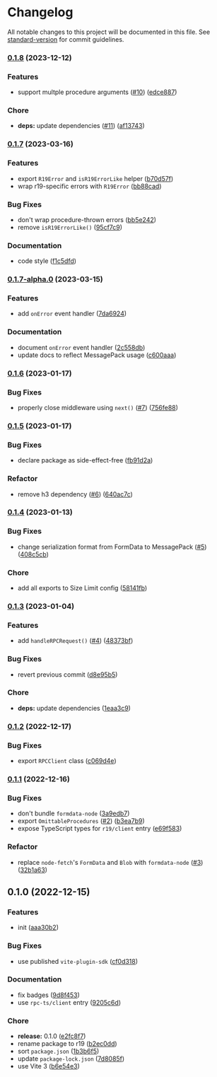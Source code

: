 # Changelog

All notable changes to this project will be documented in this file. See [standard-version](https://github.com/conventional-changelog/standard-version) for commit guidelines.

### [0.1.8](https://github.com/prismicio-community/r19/compare/v0.1.7...v0.1.8) (2023-12-12)


### Features

* support multple procedure arguments ([#10](https://github.com/prismicio-community/r19/issues/10)) ([edce887](https://github.com/prismicio-community/r19/commit/edce88734ffa6833c4d825a298383361f1efaf75))


### Chore

* **deps:** update dependencies ([#11](https://github.com/prismicio-community/r19/issues/11)) ([af13743](https://github.com/prismicio-community/r19/commit/af13743061bd5894e9fffefaaea6fbd80d152548))

### [0.1.7](https://github.com/prismicio-community/r19/compare/v0.1.7-alpha.0...v0.1.7) (2023-03-16)


### Features

* export `R19Error` and `isR19ErrorLike` helper ([b70d57f](https://github.com/prismicio-community/r19/commit/b70d57f56624bd05c3f368ade31eb89365c1ca97))
* wrap r19-specific errors with `R19Error` ([bb88cad](https://github.com/prismicio-community/r19/commit/bb88cad070cac3ec17b7bd76b82c5bc65fa67fbc))


### Bug Fixes

* don't wrap procedure-thrown errors ([bb5e242](https://github.com/prismicio-community/r19/commit/bb5e242bae26989632ab66dcbd34d5f5d0c984c1))
* remove `isR19ErrorLike()` ([95cf7c9](https://github.com/prismicio-community/r19/commit/95cf7c99f4006b0313e63ca0b6a7c63802c22014))


### Documentation

* code style ([f1c5dfd](https://github.com/prismicio-community/r19/commit/f1c5dfdccac88386455e7dd2f778da458d952d59))

### [0.1.7-alpha.0](https://github.com/prismicio-community/r19/compare/v0.1.6...v0.1.7-alpha.0) (2023-03-15)


### Features

* add `onError` event handler ([7da6924](https://github.com/prismicio-community/r19/commit/7da6924f53c787bb5bf98af617833d030e2b380f))


### Documentation

* document `onError` event handler ([2c558db](https://github.com/prismicio-community/r19/commit/2c558dbbc17424cbdb7fbc80bce41c7296a4a7c0))
* update docs to reflect MessagePack usage ([c600aaa](https://github.com/prismicio-community/r19/commit/c600aaacda8b5be609e0b7c8ee5c0761b93e41c9))

### [0.1.6](https://github.com/prismicio-community/r19/compare/v0.1.5...v0.1.6) (2023-01-17)


### Bug Fixes

* properly close middleware using `next()` ([#7](https://github.com/prismicio-community/r19/issues/7)) ([756fe88](https://github.com/prismicio-community/r19/commit/756fe88476dd6959d3a097e2b71a9a05e9eac9f7))

### [0.1.5](https://github.com/prismicio-community/r19/compare/v0.1.4...v0.1.5) (2023-01-17)


### Bug Fixes

* declare package as side-effect-free ([fb91d2a](https://github.com/prismicio-community/r19/commit/fb91d2abc274f82c8e8fc26bfc802ba8397e1acd))


### Refactor

* remove h3 dependency ([#6](https://github.com/prismicio-community/r19/issues/6)) ([640ac7c](https://github.com/prismicio-community/r19/commit/640ac7c2b7652509205f17f9274a01e99730cbe8))

### [0.1.4](https://github.com/prismicio-community/r19/compare/v0.1.3...v0.1.4) (2023-01-13)


### Bug Fixes

* change serialization format from FormData to MessagePack ([#5](https://github.com/prismicio-community/r19/issues/5)) ([408c5cb](https://github.com/prismicio-community/r19/commit/408c5cb0ea49e52e6a9dfdd37d9f0206fc04b4dd))


### Chore

* add all exports to Size Limit config ([58141fb](https://github.com/prismicio-community/r19/commit/58141fb5816af8f77807f77d74adcfcb806699ef))

### [0.1.3](https://github.com/prismicio-community/r19/compare/v0.1.2...v0.1.3) (2023-01-04)


### Features

* add `handleRPCRequest()` ([#4](https://github.com/prismicio-community/r19/issues/4)) ([48373bf](https://github.com/prismicio-community/r19/commit/48373bff83db00f7f441b87d56d436a85c6dc632))


### Bug Fixes

* revert previous commit ([d8e95b5](https://github.com/prismicio-community/r19/commit/d8e95b5bce755843eabf0464130447e17aeb3567))


### Chore

* **deps:** update dependencies ([1eaa3c9](https://github.com/prismicio-community/r19/commit/1eaa3c9cd3c44e7faee48360f8011a2158b20cb6))

### [0.1.2](https://github.com/prismicio-community/r19/compare/v0.1.1...v0.1.2) (2022-12-17)


### Bug Fixes

* export `RPCClient` class ([c069d4e](https://github.com/prismicio-community/r19/commit/c069d4e4e2d9c31a7631368bad19b9c1678bc812))

### [0.1.1](https://github.com/prismicio-community/r19/compare/v0.1.0...v0.1.1) (2022-12-16)


### Bug Fixes

* don't bundle `formdata-node` ([3a9edb7](https://github.com/prismicio-community/r19/commit/3a9edb7275e2305026d688d186943cf5d725cba4))
* export `OmittableProcedures` ([#2](https://github.com/prismicio-community/r19/issues/2)) ([b3ea7b9](https://github.com/prismicio-community/r19/commit/b3ea7b9a473472bc2033e623b96904f1c8368131))
* expose TypeScript types for `r19/client` entry ([e69f583](https://github.com/prismicio-community/r19/commit/e69f58380c5ee92308829bc934bdad83e5b1eb62))


### Refactor

* replace `node-fetch`'s `FormData` and `Blob` with `formdata-node` ([#3](https://github.com/prismicio-community/r19/issues/3)) ([32b1a63](https://github.com/prismicio-community/r19/commit/32b1a638979d65eb004e453d4cdacd460479b757))

## 0.1.0 (2022-12-15)


### Features

* init ([aaa30b2](https://github.com/prismicio-community/r19/commit/aaa30b295e780895cd56be78aba693b0ec11f68e))


### Bug Fixes

* use published `vite-plugin-sdk` ([cf0d318](https://github.com/prismicio-community/r19/commit/cf0d318dc3deddcceb4a740af1f14104df6f3c1d))


### Documentation

* fix badges ([9d8f453](https://github.com/prismicio-community/r19/commit/9d8f4535c347c20b1776e8bffe904cf79d08282d))
* use `rpc-ts/client` entry ([9205c6d](https://github.com/prismicio-community/r19/commit/9205c6df23eb243bfc4afdca7f777694b216ad2c))


### Chore

* **release:** 0.1.0 ([e2fc8f7](https://github.com/prismicio-community/r19/commit/e2fc8f7cbe06411163806cb4371102b6ee023ea5))
* rename package to r19 ([b2ec0dd](https://github.com/prismicio-community/r19/commit/b2ec0dd2abfbb20b6620adccea383c5efa721a6d))
* sort `package.json` ([1b3b6f5](https://github.com/prismicio-community/r19/commit/1b3b6f56735ec486d360a7b279b19554e7f8dccf))
* update `package-lock.json` ([7d8085f](https://github.com/prismicio-community/r19/commit/7d8085ffd8c9a5e0b3c90f6ae5867bdc94786e95))
* use Vite 3 ([b6e54e3](https://github.com/prismicio-community/r19/commit/b6e54e388eae265cc1c166ce29513419052e6253))
